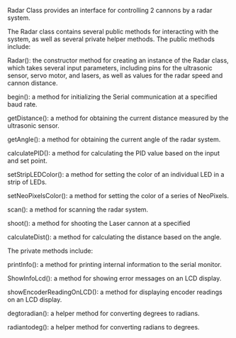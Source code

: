 
Radar Class provides an interface for controlling 2 cannons by  a radar system. 

The Radar class contains several public methods for interacting with the system, as well as several private helper methods. The public methods include:

Radar(): the constructor method for creating an instance of the Radar class, which takes several input parameters, including pins for the ultrasonic sensor, servo motor, and lasers, as well as values for the radar speed and cannon distance.

begin(): a method for initializing the Serial communication at a specified baud rate.

getDistance(): a method for obtaining the current distance measured by the ultrasonic sensor.

getAngle(): a method for obtaining the current angle of the radar system.

calculatePID(): a method for calculating the PID value based on the input and set point.

setStripLEDColor(): a method for setting the color of an individual LED in a strip of LEDs.

setNeoPixelsColor(): a method for setting the color of a series of NeoPixels.

scan(): a method for scanning the radar system.

shoot(): a method for shooting the Laser cannon at a specified 

calculateDist(): a method for calculating the distance based on the angle.

The private methods include:

printInfo(): a method for printing internal information to the serial monitor.

ShowInfoLcd(): a method for showing error messages on an LCD display.

showEncoderReadingOnLCD(): a method for displaying encoder readings on an LCD display.

degtoradian(): a helper method for converting degrees to radians.

radiantodeg(): a helper method for converting radians to degrees.
